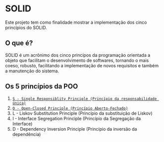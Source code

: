 # SOLID
Este projeto tem como finalidade mostrar a implementação dos cinco princípios do SOLID.

## O que é?
SOLID é um acrônimo dos cinco princípos da programação orientada a objeto que facilitam o desenvolvimento de
softwares, tornando o mais coeso, robusto, facilitando a implementação de novos requisitos e também a manutenção do sistema.

## Os 5 princípios da POO
1. [`S - Single Responsiblity Principle (Princípio da responsabilidade única)`](https://github.com/byhammert/projeto-solid/tree/master/src/main/java/br/com/solid/carrinho/compras)
2. [`O - Open-Closed Principle (Princípio Aberto-Fechado)`](https://github.com/byhammert/projeto-solid/tree/master/src/main/java/br/com/solid/etl)
3. L - Liskov Substitution Principle (Princípio da substituição de Liskov)
4. I - Interface Segregation Principle (Princípio da Segregação da Interface)
5. D - Dependency Inversion Principle (Princípio da inversão da dependência)
